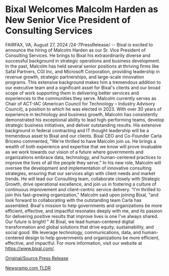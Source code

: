 # Bixal Welcomes Malcolm Harden as New Senior Vice President of Consulting Services

FAIRFAX, VA, August 27, 2024 /24-7PressRelease/ -- Bixal is excited to announce the hiring of Malcolm Harden as our Sr. Vice President of Consulting Services. He brings to Bixal his extraordinarily diverse and successful background in strategic operations and business development.   In the past, Malcolm has held several senior positions at thriving firms like Safal Partners, CGI Inc, and Microsoft Corporation, providing leadership in revenue growth, strategic partnerships, and large-scale innovation programs. This extensive background makes him a tremendous addition to our executive team and a significant asset for Bixal's clients and our broad scope of work supporting them in delivering better services and experiences to the communities they serve. Malcolm currently serves as Chair of ACT-IAC (American Council for Technology – Industry Advisory Council), a position to which he was elected in 2023.   With over 30 years of experience in technology and business growth, Malcolm has consistently demonstrated his exceptional ability to lead high-performing teams, develop strategic business initiatives, and deliver outstanding results. His extensive background in federal contracting and IT thought leadership will be a tremendous asset to Bixal and our clients.   Bixal CEO and Co-Founder Carla Briceno commented, "We're thrilled to have Malcolm join us. He brings a wealth of both experience and expertise that we know will prove invaluable as we work towards our vision of a future where governments and organizations embrace data, technology, and human-centered practices to improve the lives of all the people they serve."   In his new role, Malcolm will oversee the development and implementation of innovative consulting strategies, ensuring that our services align with client needs and market trends. He will lead our Consulting team, collaborate closely with Strategic Growth, drive operational excellence, and join us in fostering a culture of continuous improvement and client-centric service delivery.   "I'm thrilled to join this fast-growing organization," Malcolm said upon joining Bixal, "and look forward to collaborating with the outstanding team Carla has assembled. Bixal's mission to help governments and organizations be more efficient, effective, and impactful resonates deeply with me, and its passion for delivering positive results that improve lives is one I've always shared. Our future is bright! "  At Bixal, we lead human-centered digital transformation and global solutions that drive equity, sustainability, and social good. We leverage technology, communications, data, and human-centered design to help governments and organizations be more efficient, effective, and impactful. For more information, visit our website at https://www.bixal.com/. 

[Original/Source Press Release](https://www.24-7pressrelease.com/press-release/513811/bixal-welcomes-malcolm-harden-as-new-senior-vice-president-of-consulting-services) 

[Newsramp.com TLDR](https://newsramp.com/None) 